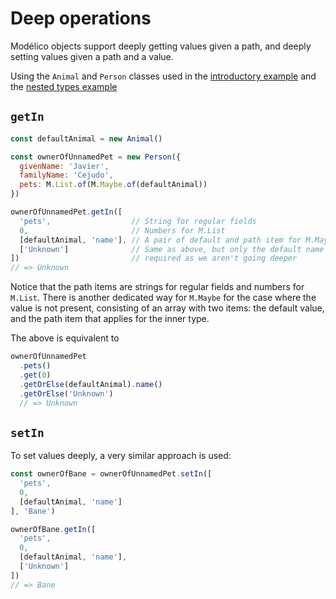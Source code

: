 # Deep operations

Modélico objects support deeply getting values given a path, and
deeply setting values given a path and a value.

Using the `Animal` and `Person` classes used in the
[introductory example](../README.md#introduction) and the
[nested types example](nested_types_example.md)

## `getIn`

```js
const defaultAnimal = new Animal()

const ownerOfUnnamedPet = new Person({
  givenName: 'Javier',
  familyName: 'Cejudo',
  pets: M.List.of(M.Maybe.of(defaultAnimal))
})

ownerOfUnnamedPet.getIn([
  'pets',                  // String for regular fields
  0,                       // Numbers for M.List
  [defaultAnimal, 'name'], // A pair of default and path item for M.Maybe
  ['Unknown']              // Same as above, but only the default name is
])                         // required as we aren't going deeper
// => Unknown
```

Notice that the path items are strings for regular fields and
numbers for `M.List`. There is another dedicated way for `M.Maybe` for the
case where the value is not present, consisting of an array with two items:
the default value, and the path item that applies for the inner type.

The above is equivalent to

```js
ownerOfUnnamedPet
  .pets()
  .get(0)
  .getOrElse(defaultAnimal).name()
  .getOrElse('Unknown')
  // => Unknown
```

## `setIn`

To set values deeply, a very similar approach is used:

```js
const ownerOfBane = ownerOfUnnamedPet.setIn([
  'pets',
  0,
  [defaultAnimal, 'name']
], 'Bane')

ownerOfBane.getIn([
  'pets',
  0,
  [defaultAnimal, 'name'],
  ['Unknown']
])
// => Bane
```
